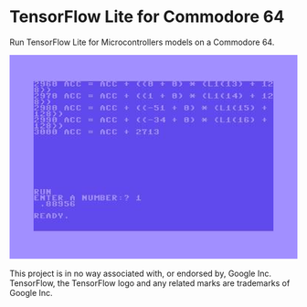 # TensorFlow Lite for Commodore 64

Run TensorFlow Lite for Microcontrollers models on a Commodore 64.

![](https://raw.githubusercontent.com/nickbild/tflite_c64/main/media/screen1_lg.jpg)

This project is in no way associated with, or endorsed by, Google Inc.  TensorFlow, the TensorFlow logo and any related marks are trademarks of Google Inc.
